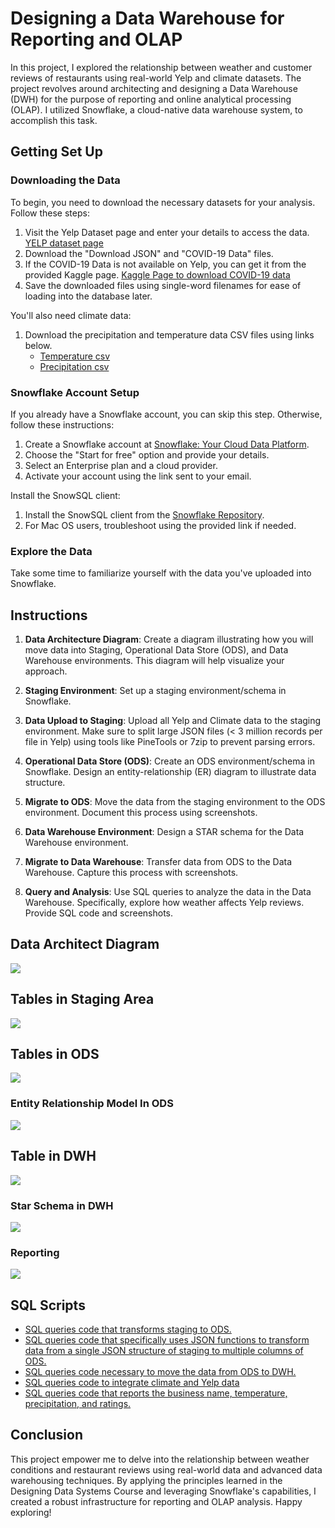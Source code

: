 # Designing a Data Warehouse for Reporting and OLAP

In this project, I explored the relationship between weather and customer reviews of restaurants using real-world Yelp and climate datasets. The project revolves around architecting and designing a Data Warehouse (DWH) for the purpose of reporting and online analytical processing (OLAP). I utilized Snowflake, a cloud-native data warehouse system, to accomplish this task.

## Getting Set Up

### Downloading the Data
To begin, you need to download the necessary datasets for your analysis. Follow these steps:

1. Visit the Yelp Dataset page and enter your details to access the data. <a href="https://www.yelp.com/dataset/download">YELP dataset page</a>
2. Download the "Download JSON" and "COVID-19 Data" files.
3. If the COVID-19 Data is not available on Yelp, you can get it from the provided Kaggle page. <a href="https://www.kaggle.com/datasets/claudiadodge/yelp-academic-data-set-covid-features?select=yelp_academic_dataset_covid_features.json">Kaggle Page to download COVID-19 data</a>
4. Save the downloaded files using single-word filenames for ease of loading into the database later.

You'll also need climate data:

1. Download the precipitation and temperature data CSV files using links below.
    <ul>
       <li><a href="./Project Design a Data Warehouse for Reporting and OLAP/Data/temperature-degreef.csv">Temperature csv</a></li>
       <li><a href="https://github.com/Srijana1425/Data_Warehouse_Project5/blob/main/precipitation-inch.csv">Precipitation csv</a></li>
    </ul>
 

### Snowflake Account Setup
If you already have a Snowflake account, you can skip this step. Otherwise, follow these instructions:

1. Create a Snowflake account at [Snowflake: Your Cloud Data Platform](https://www.snowflake.com/).
2. Choose the "Start for free" option and provide your details.
3. Select an Enterprise plan and a cloud provider.
4. Activate your account using the link sent to your email.

Install the SnowSQL client:

1. Install the SnowSQL client from the [Snowflake Repository](https://docs.snowflake.com/en/user-guide/snowsql-install-config.html).
2. For Mac OS users, troubleshoot using the provided link if needed.

### Explore the Data
Take some time to familiarize yourself with the data you've uploaded into Snowflake.

## Instructions

1. **Data Architecture Diagram**: Create a diagram illustrating how you will move data into Staging, Operational Data Store (ODS), and Data Warehouse environments. This diagram will help visualize your approach.

2. **Staging Environment**: Set up a staging environment/schema in Snowflake. 

3. **Data Upload to Staging**: Upload all Yelp and Climate data to the staging environment. Make sure to split large JSON files (< 3 million records per file in Yelp) using tools like PineTools or 7zip to prevent parsing errors.

4. **Operational Data Store (ODS)**: Create an ODS environment/schema in Snowflake. Design an entity-relationship (ER) diagram to illustrate data structure.

5. **Migrate to ODS**: Move the data from the staging environment to the ODS environment. Document this process using screenshots.

6. **Data Warehouse Environment**: Design a STAR schema for the Data Warehouse environment.

7. **Migrate to Data Warehouse**: Transfer data from ODS to the Data Warehouse. Capture this process with screenshots.

8. **Query and Analysis**: Use SQL queries to analyze the data in the Data Warehouse. Specifically, explore how weather affects Yelp reviews. Provide SQL code and screenshots.
## Data Architect Diagram
<img src="./Project Design a Data Warehouse for Reporting and OLAP/ScreenShots/YELP New Data Architect.png">

## Tables in Staging Area
<img src="./Project Design a Data Warehouse for Reporting and OLAP/ScreenShots/Temperature and Precipitation Table Staging.png">

## Tables in ODS 
<img src="./Project Design a Data Warehouse for Reporting and OLAP/ScreenShots/YELP and Climate Tables at ODS.png">

### Entity Relationship Model In ODS
<img src="./Project Design a Data Warehouse for Reporting and OLAP/ScreenShots/YELP ERD diagram.PNG">

## Table in DWH
<img src="./Project Design a Data Warehouse for Reporting and OLAP/ScreenShots/YELP and Climate Table in DWH.png">

### Star Schema in DWH
<img src="./Project Design a Data Warehouse for Reporting and OLAP/ScreenShots/Star Schema.png">

### Reporting
<img src="./Project Design a Data Warehouse for Reporting and OLAP/ScreenShots/SQL code to reports the business name, temperature, precipitation, and ratings.png">

## SQL Scripts
<ul>
    <li><a href="./Project Design a Data Warehouse for Reporting and OLAP/SQL Script RAW to STAGING.sql">SQL queries code that transforms staging to ODS.</a></li>
    <li><a href="./Project Design a Data Warehouse for Reporting and OLAP/SQL STAGING to ODS.sql">SQL queries code that specifically uses JSON functions to transform data from a single JSON structure of staging to multiple columns of ODS.</a></li>
    <li><a href="./Project Design a Data Warehouse for Reporting and OLAP/SQL ODS to DWH.sql">SQL queries code necessary to move the data from ODS to DWH.</a></li>
    <li><a href="./Project Design a Data Warehouse for Reporting and OLAP/SQL Integrating Climate and Yelp data.sql">SQL queries code to integrate climate and Yelp data</a></li>
    <li><a href="./Project Design a Data Warehouse for Reporting and OLAP/SQL reporting business,temperature, precipitation.sql">SQL queries code that reports the business name, temperature, precipitation, and ratings.</a></li>
</ul>

## Conclusion

This project empower me to delve into the relationship between weather conditions and restaurant reviews using real-world data and advanced data warehousing techniques. By applying the principles learned in the Designing Data Systems Course and leveraging Snowflake's capabilities, I created a robust infrastructure for reporting and OLAP analysis. Happy exploring!
